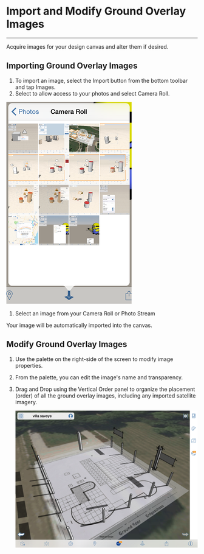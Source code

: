 # Import and Modify Ground Overlay Images

----

Acquire images for your design canvas and alter them if desired.

## Importing Ground Overlay Images

1. To import an image, select the Import button from the bottom toolbar and tap Images.
2. Select to allow access to your photos and select Camera Roll.

![](Images/GUID-0B507623-A63D-4EC4-AC50-3B58AA187D8A-low.png)

1. Select an image from your Camera Roll or Photo Stream

Your image will be automatically imported into the canvas.

## Modify Ground Overlay Images

1. Use the palette on the right-side of the screen to modify image properties.
2. From the palette, you can edit the image's name and transparency.
3. Drag and Drop using the Vertical Order panel to organize the placement (order) of all the ground overlay images, including any imported satellite imagery. 
    
    ![](Images/GUID-578B6BC6-50DD-4AD4-8BE1-8B232EC66E59-low.png)
